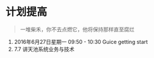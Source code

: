 


# 计划提高
> 一堆柴禾，你不去点燃它，他将保持那样直至腐烂



1. 2016年6月27日星期一 09:50 - 10:30   Guice getting start
2. 7.7 讲天池系统业务与技术



